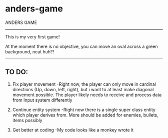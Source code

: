 # anders-game
ANDERS GAME

----------------------------------------
This is my very first game!

At the moment there is no objective, you can move an oval across a green background, neat huh?!

----------------------------------------
TO DO:
----------------------------------------

 1. Fix player movement
	-Right now, the player can only move in cardinal directions (Up, down, left, right), but i want to at least make diagonal movement possible. The player likely needs to receive and process data from Input system differently

	
2. Continue entity system
	-Right now there is a single super class entity which player derives from. More should be added for enemies, bullets, items possibly

3. Get better at coding
	-My code looks like a monkey wrote it